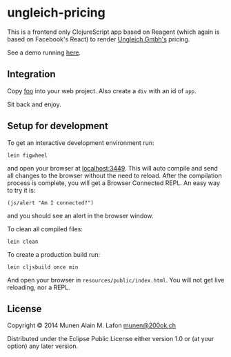 # ungleich-pricing

This is a frontend only ClojureScript app based on Reagent (which
again is based on Facebook's React) to render
[Ungleich Gmbh's](http://ungleich.ch/) pricing.

See a demo running [here](http://dispatched.ch/ungleich_pricing/).

## Integration

Copy [foo](resources/public/js/compiled/ungleich_pricing.js) into your web project. Also create a `div` with an id of `app`.

Sit back and enjoy.

## Setup for development

To get an interactive development environment run:

    lein figwheel

and open your browser at [localhost:3449](http://localhost:3449/).
This will auto compile and send all changes to the browser without the
need to reload. After the compilation process is complete, you will
get a Browser Connected REPL. An easy way to try it is:

    (js/alert "Am I connected?")

and you should see an alert in the browser window.

To clean all compiled files:

    lein clean

To create a production build run:

    lein cljsbuild once min

And open your browser in `resources/public/index.html`. You will not
get live reloading, nor a REPL.

## License

Copyright © 2014 Munen Alain M. Lafon <munen@200ok.ch>

Distributed under the Eclipse Public License either version 1.0 or (at your option) any later version.
